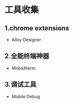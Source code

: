 # 工具收集

## 1.chrome extensions

- Alloy Designer

## 2.全能终端神器

- MobaXterm

## 3.调试工具

- Mobile Debug
